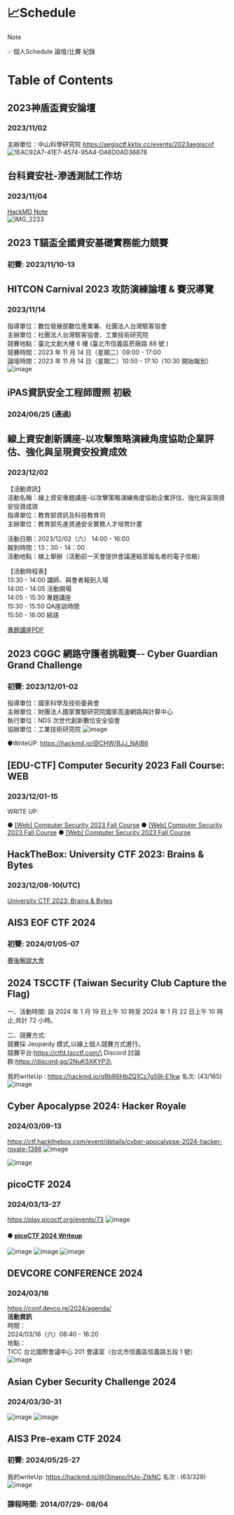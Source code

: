# 📈Schedule

> [!NOTE]
> :bulb: 個人Schedule 論壇/比賽 紀錄

# Table of Contents

## 2023神盾盃資安論壇 
### 2023/11/02 
主辦單位：中山科學研究院
https://aegisctf.kktix.cc/events/2023aegiscof
![1EAC92A7-41E7-4574-95A4-DA8D0AD36878](https://hackmd.io/_uploads/By6Owb0m6.png)


## 台科資安社-滲透測試工作坊
### 2023/11/04
[HackMD Note](https://hackmd.io/@CHW/B1TblYz76) \
![IMG_2233](https://hackmd.io/_uploads/Hklr4mZV6.png)

## 2023 T貓盃全國資安基礎實務能力競賽 
### 初賽: 2023/11/10-13
## HITCON Carnival 2023 攻防演練論壇 & 賽況導覽
### 2023/11/14
指導單位：數位發展部數位產業署、社團法人台灣駭客協會\
主辦單位：社團法人台灣駭客協會、工業技術研究院\
競賽地點：臺北文創大樓 6 樓 (臺北市信義區菸廠路 88 號 )\
競賽時間：2023 年 11 月 14 日（星期二）09:00 - 17:00\
論壇時間：2023 年 11 月 14 日（星期二）10:50 - 17:10（10:30 開始報到）
![image](https://hackmd.io/_uploads/rkrAwW07p.png)

## iPAS資訊安全工程師證照 初級
### 2024/06/25 (通過)
## 線上資安創新講座-以攻擊策略演練角度協助企業評估、強化與呈現資安投資成效
### 2023/12/02
【活動資訊】\
活動名稱：線上資安專題講座-以攻擊策略演練角度協助企業評估、強化與呈現資安投資成效\
指導單位：教育部資訊及科技教育司\
主辦單位：教育部先進資通安全實務人才培育計畫

活動日期：2023/12/02（六） 14:00 - 16:00\
報到時間：13：30 - 14：00\
活動地點：線上舉辦（活動前一天會提供會議連結至報名者的電子信箱）

【活動時程表】\
13:30 - 14:00 講師、與會者報到入場\
14:00 - 14:05 活動開場\
14:05 - 15:30 專題講座\
15:30 - 15:50 QA座談時間\
15:50 - 16:00 結語

[專題講座PDF](https://fjuedu-my.sharepoint.com/:b:/g/personal/fj03898_m365_fju_edu_tw/EV4A0naaYB1Ao0_yaaL7JHYBgdM7zNopZJrytUqSQGYzVA?e=MlmfxY) 

## 2023 CGGC 網路守護者挑戰賽-- Cyber Guardian Grand Challenge
### 初賽: 2023/12/01-02
指導單位：國家科學及技術委員會\
主辦單位：財團法人國家實驗研究院國家高速網路與計算中心\
執行單位：NDS 次世代創新數位安全協會\
協辦單位：工業技術研究院
![image](https://hackmd.io/_uploads/r1CmsWiB6.png)

●WriteUP:  https://hackmd.io/@CHW/BJJ_NAIB6

## [EDU-CTF] Computer Security 2023 Fall Course: WEB
### 2023/12/01-15
WRITE UP:

● [[Web] Computer Security 2023 Fall Course](https://hackmd.io/@l3inapo/Hye4PHg8T)
● [[Web] Computer Security 2023 Fall Course](https://hackmd.io/@l3inapo/Bkd8aoSPp)
● [[Web] Computer Security 2023 Fall Course](https://hackmd.io/@l3inapo/rJ5edOCDa)


## HackTheBox: University CTF 2023: Brains & Bytes
### 2023/12/08-10(UTC)
[University CTF 2023: Brains & Bytes](https://www.hackthebox.com/universities/university-ctf-2023)

## AIS3 EOF CTF 2024
### 初賽: 2024/01/05-07

[賽後解說大會](https://docs.google.com/presentation/d/1YWIU_xWPs5UciSGSe1mTHLWCFA5-EyPq1yyxWdIm3OU/edit)


## 2024 TSCCTF (Taiwan Security Club Capture the Flag)
一、活動時間:
自 2024 年 1 月 19 日上午 10 時至 2024 年 1 月 22 日上午 10 時止,共計
72 小時。

二、競賽方式:\
競賽採 Jeopardy 模式,以線上個人競賽方式進行。\
競賽平台:https://ctfd.tscctf.com/\
Discord 討論群:https://discord.gg/2NuK5XKYP3\

我的writeUp : https://hackmd.io/qBbR6HbZQ1Cz7g59l-E1kw
名次: (43/165)
![image](https://hackmd.io/_uploads/S1wW9kNwC.png)


## Cyber Apocalypse 2024: Hacker Royale
###  2024/03/09-13
https://ctf.hackthebox.com/event/details/cyber-apocalypse-2024-hacker-royale-1386
![image](https://hackmd.io/_uploads/HkvhIU3Ta.png)

![image](https://hackmd.io/_uploads/B1AUB_JAT.png)



## picoCTF 2024
###  2024/03/13-27
https://play.picoctf.org/events/73
![image](https://hackmd.io/_uploads/rJJZuLhp6.png)



#### ● [picoCTF 2024 Writeup](https://hackmd.io/@l3inapo/SyxmUXkRp)
![image](https://hackmd.io/_uploads/HJhLRley0.png)
![image](https://hackmd.io/_uploads/rkWqRxeJC.png)
![image](https://hackmd.io/_uploads/BJSoCelJ0.png)


## DEVCORE CONFERENCE 2024
### 2024/03/16
https://conf.devco.re/2024/agenda/ \
**活動資訊**\
時間：\
2024/03/16（六）08:40 - 16:20\
地點：\
TICC 台北國際會議中心 201 會議室（台北市信義區信義路五段 1 號） \
![image](https://hackmd.io/_uploads/H1lTEn6Nha.png) 


## Asian Cyber Security Challenge 2024
### 2024/03/30-31
![image](https://hackmd.io/_uploads/HyzylZgyC.png)
![image](https://hackmd.io/_uploads/S1LMxZe1A.png)

## AIS3 Pre-exam CTF 2024
### 初賽: 2024/05/25-27
我的writeUp: https://hackmd.io/@l3inapo/HJo-ZtkNC
名次 : (63/328)
![image](https://github.com/l3inapo/Schedule/assets/157232879/b749f75a-83a6-4fbd-af79-dbdfe3d936ad)


### 課程時間: 2014/07/29- 08/04
